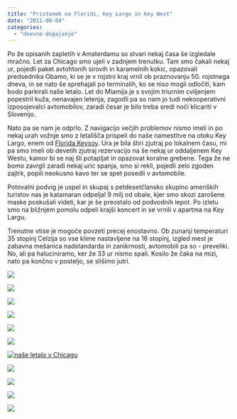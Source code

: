 ```yaml
---
title: "Pristanek na Floridi, Key Largo in Key West"
date: "2011-08-04"
categories:
  - "dnevno-dogajanje"
---
```


Po že opisanih zapletih v Amsterdamu so stvari nekaj časa še izgledale mračno. Let za Chicago smo ujeli v zadnjem trenutku. Tam smo čakali nekaj ur, pojedli paket avtohtonih sirovih in karamelnih kokic, opazovali predsednika Obamo, ki se je v rojstni kraj vrnil ob praznovanju 50. rojstnega dneva, in se nato še sprehajali po terminalih, ko se niso mogli odločiti, kam bodo parkirali naše letalo. Let do Miamija je s svojim triurnim cviljenjem popestril kuža, nenavajen letenja, zagodli pa so nam jo tudi nekooperativni izposojevalci avtomobilov, zaradi česar je bilo treba sredi noči klicariti v Slovenijo.

Nato pa se nam je odprlo. Z navigacijo večjih problemov nismo imeli in po nekaj urah vožnje smo z letališča prispeli do naše namestitve na otoku Key Largo, enem od [Florida Keysov](http://en.wikipedia.org/wiki/Florida_Keys). Ura je bila štiri zjutraj po lokalnem času, mi pa smo imeli ob devetih zjutraj rezervacijo na še nekaj ur oddaljenem Key Westu, kamor bi se naj šli potapljat in opazovat koralne grebene. Tega že ne bomo zavrgli zaradi nekaj uric spanja, smo si rekli, pojedli zelo zgoden zajtrk, popili neokusno kavo ter se spet posedli v avtomobile.

Potovalni podvig je uspel in skupaj s petdesetčlansko skupino ameriških turistov nas je katamaran odpeljal 9 milj od obale, kjer smo skozi zarošene maske poskušali videti, kar je še preostalo od podvodnih lepot. Po izletu smo na bližnjem pomolu odpeli krajši koncert in se vrnili v apartma na Key Largu.

Trenutne vtise je mogoče povzeti precej enostavno. Ob zunanji temperaturi 35 stopinj Celzija so vse klime nastavljene na 16 stopinj, izgled mest je zabavna mešanica nadstandarda in zanikrnosti, avtomobili pa so - preveliki. No, ali pa haluciniramo, ker že 33 ur nismo spali. Kosilo že čaka na mizi, nato pa končno v posteljo, se slišimo jutri.

[![](/images/amerika/dsc5956-1.jpg)](/images/amerika/dsc5956-1.jpg)

[![](/images/amerika/dsc5961-1.jpg)](/images/amerika/dsc5961-1.jpg)

[![](/images/amerika/dsc6058-1.jpg)](/images/amerika/dsc6058-1.jpg)

[![](/images/amerika/dsc6070-1.jpg)](/images/amerika/dsc6070-1.jpg)

[![](/images/amerika/img_5176-1-e1312491144194.jpg)](/images/amerika/img_5176-1-e1312491144194.jpg)

[![](/images/amerika/img_5180-1.jpg)](/images/amerika/img_5180-1.jpg)

[![naše letalo v Chicagu](/images/amerika/img_5181-1.jpg)](/images/amerika/img_5181-1.jpg)

[![](/images/amerika/img_5216-1.jpg)](/images/amerika/img_5216-1.jpg)

[![](/images/amerika/img_5243-1.jpg)](/images/amerika/img_5243-1.jpg)

[![](/images/amerika/img_5271-1.jpg)](/images/amerika/img_5271-1.jpg)

[![](/images/amerika/img_5280-1.jpg)](/images/amerika/img_5280-1.jpg)
